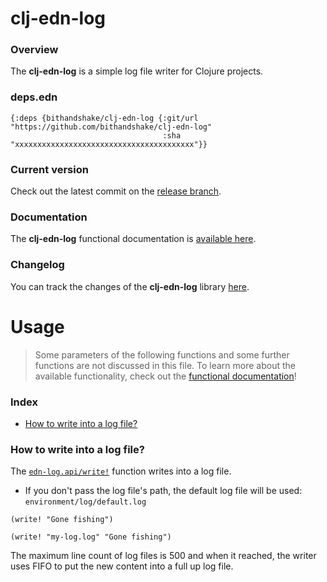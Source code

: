 
# clj-edn-log

### Overview

The <strong>clj-edn-log</strong> is a simple log file writer for Clojure projects.

### deps.edn

```
{:deps {bithandshake/clj-edn-log {:git/url "https://github.com/bithandshake/clj-edn-log"
                                  :sha     "xxxxxxxxxxxxxxxxxxxxxxxxxxxxxxxxxxxxxxxx"}}
```

### Current version

Check out the latest commit on the [release branch](https://github.com/bithandshake/clj-edn-log/tree/release).

### Documentation

The <strong>clj-edn-log</strong> functional documentation is [available here](https://bithandshake.github.io/clj-edn-log).

### Changelog

You can track the changes of the <strong>clj-edn-log</strong> library [here](CHANGES.md).

# Usage

> Some parameters of the following functions and some further functions are not discussed in this file.
  To learn more about the available functionality, check out the [functional documentation](documentation/COVER.md)!

### Index

- [How to write into a log file?](#how-to-write-into-a-log-file)

### How to write into a log file?

The [`edn-log.api/write!`](documentation/clj/edn-log/API.md#write) function writes into
a log file.

- If you don't pass the log file's path, the default log file will be used:
  `environment/log/default.log`

```
(write! "Gone fishing")
```

```
(write! "my-log.log" "Gone fishing")
```

The maximum line count of log files is 500 and when it reached, the writer uses
FIFO to put the new content into a full up log file.
